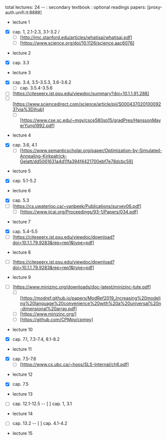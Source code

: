 total lectures: 24
--  : secondary textbook 
    : optional readings
papers: [proxy-auth.unifi.it:8888] 

- lecture 1
- [x] cap. 1, 2.1-2.3, 3.1-3.2 / 
    - [ ] [http://jmc.stanford.edu/articles/whatisai/whatisai.pdf]
    - [ ] [https://www.science.org/doi/10.1126/science.aac6076]

- lecture 2
- [x] cap. 3.3

- lecture 3
- [x] cap. 3.4, 3.5-3.5.3, 3.6-3.6.2
    - [ ] cap. 3.5.4-3.5.6
- [ ] [https://citeseerx.ist.psu.edu/viewdoc/summary?doi=10.1.1.91.288] <!-- doesn't seems to work -->
- [ ] [https://www.sciencedirect.com/science/article/pii/S0004370201000923?via%3Dihub] <!-- doesn't seems to work -->
    - [ ] [https://www.cse.sc.edu/~mgv/csce580sp15/gradPres/HanssonMayerYung1992.pdf]

- lecture 4
- [x] cap. 3.6, 4.1
    - [ ] [https://www.semanticscholar.org/paper/Optimization-by-Simulated-Annealing-Kirkpatrick-Gelatt/dd5061631a4d11fa394f4421700ebf7e78dcbc59]

- lecture 5
- [x] cap. 5.1-5.2

- lecture 6
- [x] cap. 5.3
- [ ] [https://cs.uwaterloo.ca/~vanbeek/Publications/survey06.pdf]
    - [ ] [https://www.ijcai.org/Proceedings/93-1/Papers/034.pdf]

- lecture 7
- [x] cap. 5.4-5.5
- [ ] [https://citeseerx.ist.psu.edu/viewdoc/download?doi=10.1.1.79.9283&rep=rep1&type=pdf] <!-- doesn't seems to work -->

- lecture 8
- [ ] [https://citeseerx.ist.psu.edu/viewdoc/download?doi=10.1.1.79.9283&rep=rep1&type=pdf] <!-- doesn't seems to work -->

- lecture 9
- [ ] [https://www.minizinc.org/downloads/doc-latest/minizinc-tute.pdf]
    - [ ] [https://modref.github.io/papers/ModRef2019_Increasing%20modeling%20language%20convenience%20with%20a%20universal%20n-dimensional%20array.pdf]
    - [ ] [https://www.minizinc.org/]
    - [ ] [https://github.com/CPMpy/cpmpy]

- lecture 10
- [x] cap. 7.1, 7.3-7.4, 8.1-8.2

- lecture 11
- [x] cap. 7.5-7.6
    - [ ] [https://www.cs.ubc.ca/~hoos/SLS-Internal/ch6.pdf]

- lecture 12
- [x] cap. 7.5

- lecture 13
- [ ] cap. 12.1-12.5 
-- [ ] cap. 1, 3.1

- lecture 14
- [ ] cap. 13.2
-- [ ] cap. 4.1-4.2

- lecture 15
